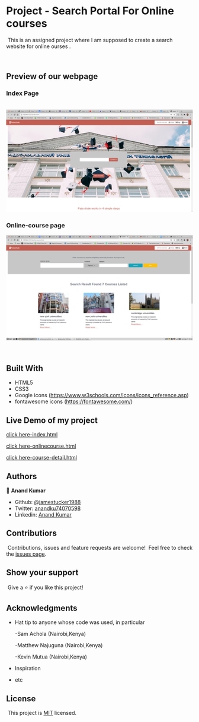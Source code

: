 # Project - Search Portal For Online courses

​
This is an assigned project where I am supposed to create a search website for online ourses .

​
​

## Preview of our webpage

### Index Page

​
![screenshot](assets/index.png)

### Online-course page

![screenshot 2](assets/online-course.png)

​

## Built With

- HTML5
- CSS3
- Google icons (https://www.w3schools.com/icons/icons_reference.asp)
- fontawesome icons (https://fontawesome.com/)
  ​

## Live Demo of my project

<a href="https://raw.githack.com/jamestucker1988/capstone/feature/index.html" >click here-index.html</a>

<a href="https://raw.githack.com/jamestucker1988/capstone/feature/online-course.html">click here-onlinecourse.html</a>

<a href="https://raw.githack.com/jamestucker1988/capstone/feature/course-detail.html">click here-course-detail.html</a>

## Authors

👤 **Anand Kumar**
​

- Github: [@jamestucker1988](https://github.com/jamestucker1988)
- Twitter: [anandku74070598](https://twitter.com/anandku74070598)
- Linkedin: [Anand Kumar](https://linkedin.com/in/anand-kumar-9128)
  ​

## Contributiors

​
Contributions, issues and feature requests are welcome!
​
Feel free to check the [issues page](https://github.com/jamestucker1988/Embedding-images-in-video/issues).
​

## Show your support

​
Give a ⭐️ if you like this project!
​

## Acknowledgments

- Hat tip to anyone whose code was used, in particular

  -Sam Achola (Nairobi,Kenya)

  -Matthew Najuguna (Nairobi,Kenya)

  -Kevin Mutua (Nairobi,Kenya)

- Inspiration
- etc
  ​

## License

​
This project is [MIT](lic.url) licensed.
